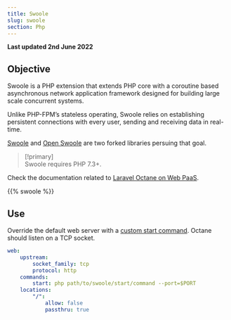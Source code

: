 ```yaml
---
title: Swoole
slug: swoole
section: Php
---
```


**Last updated 2nd June 2022**



## Objective  

Swoole is a PHP extension that extends PHP core with a coroutine based asynchronous network application framework designed for building large scale concurrent systems.

Unlike PHP-FPM’s stateless operating, Swoole relies on establishing persistent connections with every user, sending and receiving data in real-time.

[Swoole](https://github.com/swoole/swoole-src) and [Open Swoole](https://openswoole.com/) are two forked libraries persuing that goal.

> [!primary]  
> Swoole requires PHP 7.3+.
> 

Check the documentation related to [Laravel Octane on Web PaaS](../../guides/laravel/deploy/octane.md).

{{% swoole %}}

## Use

Override the default web server with a [custom start command](./_index.md#alternate-start-commands).
Octane should listen on a TCP socket.

```yaml {location=".platform.app.yaml"}
web:
    upstream:
        socket_family: tcp
        protocol: http
    commands:
        start: php path/to/swoole/start/command --port=$PORT
    locations:
        "/":
            allow: false
            passthru: true
```
